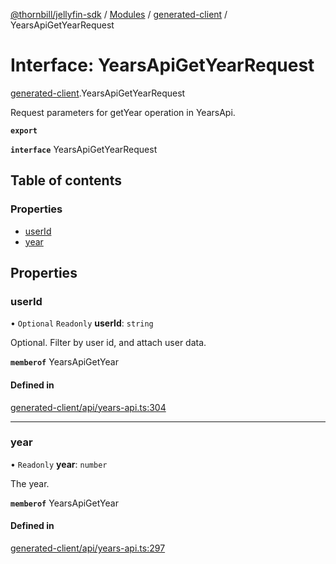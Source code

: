 [@thornbill/jellyfin-sdk](../README.md) / [Modules](../modules.md) / [generated-client](../modules/generated_client.md) / YearsApiGetYearRequest

# Interface: YearsApiGetYearRequest

[generated-client](../modules/generated_client.md).YearsApiGetYearRequest

Request parameters for getYear operation in YearsApi.

**`export`**

**`interface`** YearsApiGetYearRequest

## Table of contents

### Properties

- [userId](generated_client.YearsApiGetYearRequest.md#userid)
- [year](generated_client.YearsApiGetYearRequest.md#year)

## Properties

### userId

• `Optional` `Readonly` **userId**: `string`

Optional. Filter by user id, and attach user data.

**`memberof`** YearsApiGetYear

#### Defined in

[generated-client/api/years-api.ts:304](https://github.com/thornbill/jellyfin-sdk-typescript/blob/03092f3/src/generated-client/api/years-api.ts#L304)

___

### year

• `Readonly` **year**: `number`

The year.

**`memberof`** YearsApiGetYear

#### Defined in

[generated-client/api/years-api.ts:297](https://github.com/thornbill/jellyfin-sdk-typescript/blob/03092f3/src/generated-client/api/years-api.ts#L297)

